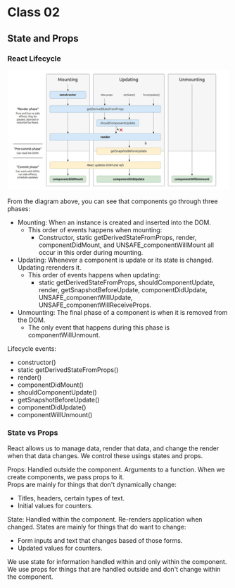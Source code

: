 # Class 02

## State and Props

### React Lifecycle

![Diagram of component lifecycle](../Code-301/assets/component_lifecycle.png)

From the diagram above, you can see that components go through three phases:

- Mounting: When an instance is created and inserted into the DOM.
  - This order of events happens when mounting:
    - Constructor, static getDerivedStateFromProps, render, componentDidMount, and UNSAFE_componentWillMount all occur in this order during mounting.
- Updating: Whenever a component is update or its state is changed. Updating rerenders it.
  - This order of events happens when updating:
    - static getDerivedStateFromProps, shouldComponentUpdate, render, getSnapshotBeforeUpdate, componentDidUpdate, UNSAFE_componentWillUpdate, UNSAFE_componentWillReceiveProps.
- Unmounting: The final phase of a component is when it is removed from the DOM.
  - The only event that happens during this phase is componentWillUnmount.

Lifecycle events:

- constructor()
- static getDerivedStateFromProps()
- render()
- componentDidMount()
- shouldComponentUpdate()
- getSnapshotBeforeUpdate()
- componentDidUpdate()
- componentWillUnmount()

### State vs Props

React allows us to manage data, render that data, and change the render when that data changes. We control these usings states and props.

Props: Handled outside the component. Arguments to a function. When we create components, we pass props to it.  
Props are mainly for things that don't dynamically change:

- Titles, headers, certain types of text.
- Initial values for counters.

State: Handled within the component. Re-renders application when changed.
States are mainly for things that do want to change:

- Form inputs and text that changes based of those forms.
- Updated values for counters.

We use state for information handled within and only within the component. We use props for things that are handled outside and don't change within the component.
